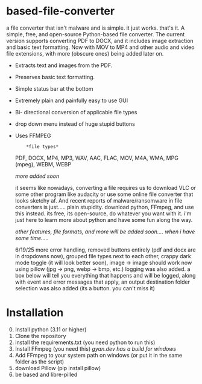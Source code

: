 # based-file-converter
a file converter that isn't malware and is simple. it just works. that's it.
A simple, free, and open-source Python-based file converter. The current version supports converting PDF to DOCX, and it includes image extraction and basic text formatting. Now with MOV to MP4 and other audio and video file extensions, with more (obscure ones) being added later on.

- Extracts text and images from the PDF.
- Preserves basic text formatting.
- Simple status bar at the bottom
- Extremely plain and painfully easy to use GUI
- Bi- directional conversion of applicable file types
- drop down menu instead of huge stupid buttons
- Uses FFMPEG 
 
          *file types*
  PDF, DOCX, MP4, MP3, WAV, AAC, FLAC, MOV, M4A, WMA, MPG (mpeg), WEBM, WEBP

  *more added soon*
  

  it seems like nowadays, converting a file requires us to download VLC or some other program like audacity or use
  some online file converter that looks sketchy af. And recent reports of malware/ransomware in file converters is just.....
  plain stupidity. download python, FFmpeg, and use this instead. its free, its open-source, do
  whatever you want with it. i'm just here to learn more about python and have some fun along the way.

  *other features, file formats, and more will be added soon.... when i have some time.....*

  6/19/25
  more error handling,
  removed buttons entirely (pdf and docx are in dropdowns now),
  grouped file types next to each other,
  crappy dark mode toggle (it will look better soon),
  image -> image should work now using pillow (jpg -> png, webp -> bmp, etc.)
  logging was also added. a box below will tell you everything that happens and will be logged, along with event and error messages that apply,
  an output destination folder selection was also added (its a button. you can't miss it)






# Installation
0. Install python (3.11 or higher)
1. Clone the repository
2. install the requirements.txt (you need python to run this)
3. Install FFmpeg (you need this) *gyan.dev has a build for windows*
4. Add FFmpeg to your system path on windows (or put it in the same folder as the script)
5. download Pillow (pip install pillow)
6. be based and libre-pilled

